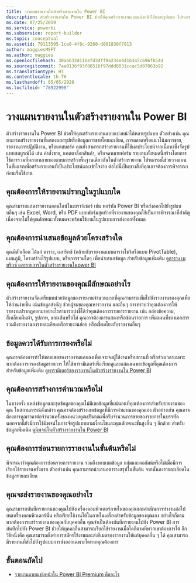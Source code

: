```yaml
---
title: วางแผนรายงานในตัวสร้างรายงานใน Power BI
description: ตัวสร้างรายงานใน Power BI ช่วยให้คุณสร้างรายงานแบบแบ่งหน้าได้หลายรูปแบบ โปรแกรมนี้ช่วยวางแผนในขั้นแรกเพื่อสร้างรายงานที่เป็นประโยชน์และเข้าใจง่าย
ms.date: 07/25/2019
ms.service: powerbi
ms.subservice: report-builder
ms.topic: conceptual
ms.assetid: 79113505-1ce8-4f8c-9260-d861838f7813
author: maggiesMSFT
ms.author: maggies
ms.openlocfilehash: 30ab632d11befd34ff9a234e441b345c696fb54d
ms.sourcegitcommit: 7aa0136f93f88516f97ddd8031ccac5d07863b92
ms.translationtype: HT
ms.contentlocale: th-TH
ms.lasthandoff: 05/05/2020
ms.locfileid: "78922999"
---
```

# <a name="planning-a-report-in-power-bi-report-builder"></a>วางแผนรายงานในตัวสร้างรายงานใน Power BI

ตัวสร้างรายงานใน Power BI ช่วยให้คุณสร้างรายงานแบบแบ่งหน้าได้หลายรูปแบบ ตัวอย่างเช่น คุณสามารถสร้างรายงานที่แสดงผลสรุปหรือข้อมูลการขายโดยละเอียด, การตลาดหรือแนวโน้มการขาย, รายงานการปฏิบัติงาน, หรือแดชบอร์ด คุณยังสามารถสร้างรายงานที่ใช้ผลประโยชน์จากเนื้อหาซึ่งจัดรูปแบบสมบูรณ์ได้ เช่น คำสั่งขาย, แคตตาล็อกสินค้า, หรือจดหมายฟอร์ม รายงานทั้งหมดนี้สร้างโดยการใช้การรวมที่หลากหลายของแบบการสร้างพื้นฐานเดียวกันในตัวสร้างรายงาน โปรแกรมนี้ช่วยวางแผนในขั้นแรกเพื่อสร้างรายงานที่เป็นประโยชน์และเข้าใจง่าย ต่อไปนี้เป็นบางสิ่งที่คุณอาจต้องการพิจารณาก่อนเริ่มใช้งาน  
  
## <a name="in-what-format-do-you-want-the-report-to-appear"></a>คุณต้องการให้รายงานปรากฏในรูปแบบใด
  
คุณสามารถแสดงรายงานออนไลน์ในเบราว์เซอร์ เช่น พอร์ทัล Power BI หรือส่งออกไปยังรูปแบบอื่นๆ เช่น Excel, Word, หรือ PDF แบบฟอร์มสุดท้ายที่รายงานของคุณใช้เป็นการพิจารณาที่สำคัญ เนื่องจากไม่ใช่คุณลักษณะทั้งหมดจะพร้อมใช้งานในรูปแบบการส่งออกทั้งหมด 
  
## <a name="in-what-structure-do-you-want-to-present-the-data"></a>คุณต้องการนำเสนอข้อมูลด้วยโครงสร้างใด
  
คุณมีตัวเลือก ได้แก่ ตาราง, เมทริกซ์ (คล้ายกับรายงานแบบตารางไขว้หรือแบบ PivotTable), แผนภูมิ, โครงสร้างไร้รูปแบบ, หรือการรวมใดๆ เพื่อนำเสนอข้อมูล สำหรับข้อมูลเพิ่มเติม ดู[ตาราง เมทริกซ์ และรายการในตัวสร้างรายงานในower BI](report-builder-tables-matrices-lists.md)  
  
## <a name="how-do-you-want-your-report-to-look"></a>คุณต้องการให้รายงานของคุณมีลักษณอย่างไร
  
ตัวสร้างรายงานจัดเตรียมหน่วยข้อมูลของรายงานจำนวนมากที่คุณสามารถเพิ่มไปยังรายงานของคุณเพื่อให้อ่านง่ายขึ้น เน้นข้อมูลสำคัญ ช่วยผู้ชมของคุณหารายงาน และอื่นๆ การทราบว่าคุณต้องการให้รายงานปรากฏออกมาอย่างไรสามารถบ่งชี้ได้ว่าคุณต้องการรายการรายงาน เช่น กล่องข้อความ, สี่เหลี่ยมผืนผ้า, รูปภาพ, และเส้นหรือไม่ คุณอาจต้องการแสดงหรือซ่อนรายการ เพิ่มแผนที่ของเอกสาร รวมถึงรายงานลงรายละเอียดหรือรายงานย่อย หรือเชื่อมโยงกับรายงานอื่นๆ   
  
## <a name="should-the-data-be-filtered"></a>ข้อมูลควรได้รับการกรองหรือไม่
  
คุณอาจต้องการทำให้ขอบเขตของรายงานแคบลงเพื่อเจาะจงผู้ใช้งานหรือสถานที่ หรือช่วงเวลาเฉพาะ หากต้องการกรองข้อมูลรายการ ให้ใช้พารามิเตอร์เพื่อเรียกดูและแสดงเฉพาะข้อมูลที่คุณต้องการ สำหรับข้อมูลเพิ่มเติม ดู[พารามิเตอร์ของรายงานในตัวสร้างรายงานใน Power BI](paginated-reports-parameters.md)  
  
## <a name="do-you-need-to-create-calculations"></a>คุณต้องการสร้างการคำนวณหรือไม่ 
  
ในบางครั้ง แหล่งข้อมูลและชุดข้อมูลของคุณไม่มีเขตข้อมูลที่แน่นอนที่คุณต้องการสำหรับรายงานของคุณ ในสถานการณ์ดังกล่าว คุณอาจต้องสร้างเขตข้อมูลที่มีการคำนวณของคุณเอง ตัวอย่างเช่น คุณอาจต้องการคูณราคาต่อจำนวนครั้งของหน่วยคูณปริมาณเพื่อรับจำนวนการขายของรายการในบรรทัด นอกจากนี้ยังมีการใช้นิพจน์ในการจัดรูปแบบตามเงื่อนไขและคุณลักษณะขั้นสูงอื่น ๆ อีกด้วย สำหรับข้อมูลเพิ่มเติม ดู[นิพจน์ในตัวสร้างรายงานใน Power BI](report-builder-expressions.md)  
  
## <a name="do-you-want-to-hide-report-items-initially"></a>คุณต้องการซ่อนรายการรายงานในขั้นต้นหรือไม่
  
พิจารณาว่าคุณต้องการซ่อนรายการรายงาน รวมถึงขอบเขตข้อมูล กลุ่มและคอลัมน์หรือไม่เมื่อมีการเรียกใช้รายงานครั้งแรก ตัวอย่างเช่น คุณสามารถนำเสนอตารางสรุปในขั้นต้น จากนั้นลงรายละเอียดในข้อมูลรายละเอียด 
  
## <a name="how-are-you-going-to-deliver-your-report"></a>คุณจะส่งรายงานของคุณอย่างไร  
  
คุณสามารถบันทึกรายงานของคุณไปยังเครื่องคอมพิวเตอร์ภายในของคุณและดำเนินการทำงานต่อไปบนเครื่องคอมพิวเตอร์นั้น หรือเรียกใช้งานได้ในภายในเครื่องสำหรับข้อมูลของคุณเอง อย่างไรก็ตาม หากต้องการแชร์รายงานของคุณกับบุคคลอื่น คุณจำเป็นต้องบันทึกรายงานไปยัง Power BI การบันทึกไปยัง Power BI ช่วยให้บุคคลอื่นสามารถเรียกใช้รายงานเมื่อใดก็ตามที่พวกเขาต้องการได้ อีกวิธีหนึ่งคือ คุณสามารถตั้งค่าการสมัครใช้งานและส่งอีเมลของรายงานให้แก่บุคคลอื่น ๆ ได้ คุณสามารถมีรายงานที่ส่งไปยังรูปแบบการส่งออกเฉพาะไดหากคุณต้องการ 
  
## <a name="next-steps"></a>ขั้นตอนถัดไป

- [รายงานแบบแบ่งหน้าใน Power BI Premium คืออะไร](paginated-reports-report-builder-power-bi.md)

